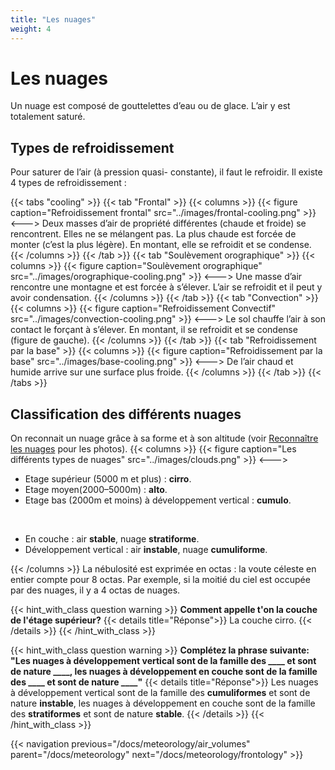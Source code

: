 ```yaml
---
title: "Les nuages"
weight: 4
---
```


# Les nuages

Un nuage est composé de gouttelettes d’eau ou de glace. L’air y est totalement saturé.

## Types de refroidissement
Pour saturer de l’air (à pression quasi- constante), il faut le refroidir. Il existe 4 types de refroidissement :

{{< tabs "cooling" >}}
{{< tab "Frontal" >}}
{{< columns >}}
{{< figure caption="Refroidissement frontal" src="../images/frontal-cooling.png" >}}
<--->
Deux masses d’air de propriété différentes (chaude et froide) se rencontrent. Elles ne se mélangent pas. La plus chaude est forcée de monter (c’est la plus légère). En montant, elle se refroidit et se condense.
{{< /columns >}}
{{< /tab >}}
{{< tab "Soulèvement orographique" >}}
{{< columns >}}
{{< figure caption="Soulèvement orographique" src="../images/orographique-cooling.png" >}}
<--->
Une masse d’air rencontre une montagne et est forcée à s’élever. L’air se refroidit et il peut y avoir condensation.
{{< /columns >}}
{{< /tab >}}
{{< tab "Convection" >}}
{{< columns >}}
{{< figure caption="Refroidissement Convectif" src="../images/convection-cooling.png" >}}
<--->
 Le sol chauffe l’air à son contact le forçant à s’élever. En montant, il se refroidit et se condense (figure de gauche).
{{< /columns >}}
{{< /tab >}}
{{< tab "Refroidissement par la base" >}}
{{< columns >}}
{{< figure caption="Refroidissement par la base" src="../images/base-cooling.png" >}}
<--->
De l’air chaud et humide arrive sur une surface plus froide.
{{< /columns >}}
{{< /tab >}}
{{< /tabs >}}

## Classification des différents nuages

On reconnait un nuage grâce à sa forme et à son altitude (voir [Reconnaître les nuages]({{<relref"/docs/annexes/clouds_recognition">}}) pour les photos).
{{< columns >}}
{{< figure caption="Les différents types de nuages" src="../images/clouds.png" >}}
<--->

- Etage supérieur (5000 m et plus) : **cirro**.
- Etage moyen(2000–5000m) : **alto**.
- Etage bas (2000m et moins) à développement vertical : **cumulo**.

<br/>

- En couche : air **stable**, nuage **stratiforme**.
- Développement vertical : air **instable**, nuage **cumuliforme**.

{{< /columns >}}
La nébulosité est exprimée en octas : la voute céleste en entier compte pour 8 octas. Par exemple, si la moitié du ciel est occupée par des nuages, il y a 4 octas de nuages.

{{< hint_with_class question warning >}}
**Comment appelle t'on la couche de l'étage supérieur?**
{{< details title="Réponse">}}
La couche cirro.
{{< /details >}}
{{< /hint_with_class >}}

{{< hint_with_class question warning >}}
**Complétez la phrase suivante: "Les nuages à développement vertical sont de la famille des ____ et sont de nature ____, les nuages à développement en couche sont de la famille des ____ et sont de nature ____"**
{{< details title="Réponse">}}
Les nuages à développement vertical sont de la famille des **cumuliformes** et sont de nature **instable**, les nuages à développement en couche sont de la famille des **stratiformes** et sont de nature **stable**.
{{< /details >}}
{{< /hint_with_class >}}

{{< navigation previous="/docs/meteorology/air_volumes" parent="/docs/meteorology" next="/docs/meteorology/frontology" >}}
